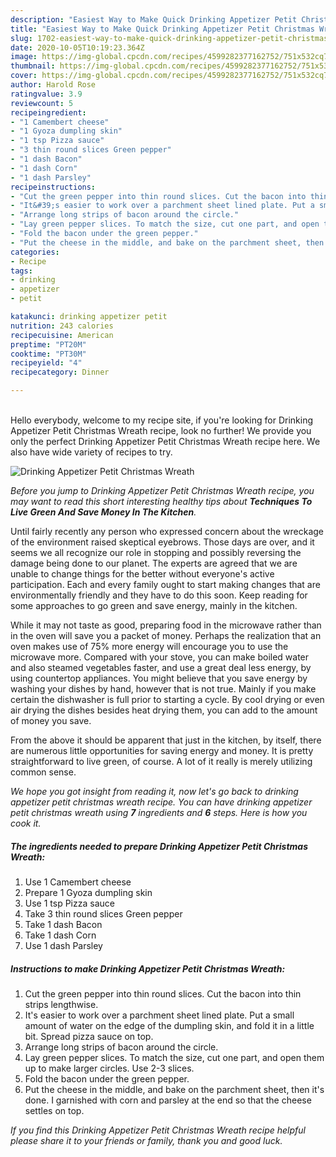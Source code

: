 ```yaml
---
description: "Easiest Way to Make Quick Drinking Appetizer Petit Christmas Wreath"
title: "Easiest Way to Make Quick Drinking Appetizer Petit Christmas Wreath"
slug: 1702-easiest-way-to-make-quick-drinking-appetizer-petit-christmas-wreath
date: 2020-10-05T10:19:23.364Z
image: https://img-global.cpcdn.com/recipes/4599282377162752/751x532cq70/drinking-appetizer-petit-christmas-wreath-recipe-main-photo.jpg
thumbnail: https://img-global.cpcdn.com/recipes/4599282377162752/751x532cq70/drinking-appetizer-petit-christmas-wreath-recipe-main-photo.jpg
cover: https://img-global.cpcdn.com/recipes/4599282377162752/751x532cq70/drinking-appetizer-petit-christmas-wreath-recipe-main-photo.jpg
author: Harold Rose
ratingvalue: 3.9
reviewcount: 5
recipeingredient:
- "1 Camembert cheese"
- "1 Gyoza dumpling skin"
- "1 tsp Pizza sauce"
- "3 thin round slices Green pepper"
- "1 dash Bacon"
- "1 dash Corn"
- "1 dash Parsley"
recipeinstructions:
- "Cut the green pepper into thin round slices. Cut the bacon into thin strips lengthwise."
- "It&#39;s easier to work over a parchment sheet lined plate. Put a small amount of water on the edge of the dumpling skin, and fold it in a little bit. Spread pizza sauce on top."
- "Arrange long strips of bacon around the circle."
- "Lay green pepper slices. To match the size, cut one part, and open them up to make larger circles. Use 2-3 slices."
- "Fold the bacon under the green pepper."
- "Put the cheese in the middle, and bake on the parchment sheet, then it&#39;s done. I garnished with corn and parsley at the end so that the cheese settles on top."
categories:
- Recipe
tags:
- drinking
- appetizer
- petit

katakunci: drinking appetizer petit 
nutrition: 243 calories
recipecuisine: American
preptime: "PT20M"
cooktime: "PT30M"
recipeyield: "4"
recipecategory: Dinner

---
```

<br>
Hello everybody, welcome to my recipe site, if you're looking for Drinking Appetizer Petit Christmas Wreath recipe, look no further! We provide you only the perfect Drinking Appetizer Petit Christmas Wreath recipe here. We also have wide variety of recipes to try.
<br>


![Drinking Appetizer Petit Christmas Wreath](https://img-global.cpcdn.com/recipes/4599282377162752/751x532cq70/drinking-appetizer-petit-christmas-wreath-recipe-main-photo.jpg)

<i>Before you jump to Drinking Appetizer Petit Christmas Wreath recipe, you may want to read this short interesting healthy tips about 
<strong>Techniques To Live Green And Save Money In The Kitchen</strong>.</i>
</br>

Until fairly recently any person who expressed concern about the wreckage of the environment raised skeptical eyebrows. Those days are over, and it seems we all recognize our role in stopping and possibly reversing the damage being done to our planet. The experts are agreed that we are unable to change things for the better without everyone's active participation. Each and every family ought to start making changes that are environmentally friendly and they have to do this soon. Keep reading for some approaches to go green and save energy, mainly in the kitchen.

While it may not taste as good, preparing food in the microwave rather than in the oven will save you a packet of money. Perhaps the realization that an oven makes use of 75% more energy will encourage you to use the microwave more. Compared with your stove, you can make boiled water and also steamed vegetables faster, and use a great deal less energy, by using countertop appliances. You might believe that you save energy by washing your dishes by hand, however that is not true. Mainly if you make certain the dishwasher is full prior to starting a cycle. By cool drying or even air drying the dishes besides heat drying them, you can add to the amount of money you save.

From the above it should be apparent that just in the kitchen, by itself, there are numerous little opportunities for saving energy and money. It is pretty straightforward to live green, of course. A lot of it really is merely utilizing common sense.


<i>We hope you got insight from reading it, now let's go back to drinking appetizer petit christmas wreath recipe. You can have drinking appetizer petit christmas wreath using <strong>7</strong> ingredients and <strong>6</strong> steps. Here is how you cook it.
</i>

##### The ingredients needed to prepare Drinking Appetizer Petit Christmas Wreath:

1. Use 1 Camembert cheese
1. Prepare 1 Gyoza dumpling skin
1. Use 1 tsp Pizza sauce
1. Take 3 thin round slices Green pepper
1. Take 1 dash Bacon
1. Take 1 dash Corn
1. Use 1 dash Parsley


##### Instructions to make Drinking Appetizer Petit Christmas Wreath:

1. Cut the green pepper into thin round slices. Cut the bacon into thin strips lengthwise.
1. It&#39;s easier to work over a parchment sheet lined plate. Put a small amount of water on the edge of the dumpling skin, and fold it in a little bit. Spread pizza sauce on top.
1. Arrange long strips of bacon around the circle.
1. Lay green pepper slices. To match the size, cut one part, and open them up to make larger circles. Use 2-3 slices.
1. Fold the bacon under the green pepper.
1. Put the cheese in the middle, and bake on the parchment sheet, then it&#39;s done. I garnished with corn and parsley at the end so that the cheese settles on top.


<i>If you find this Drinking Appetizer Petit Christmas Wreath recipe helpful please share it to your friends or family, thank you and good luck.</i>
